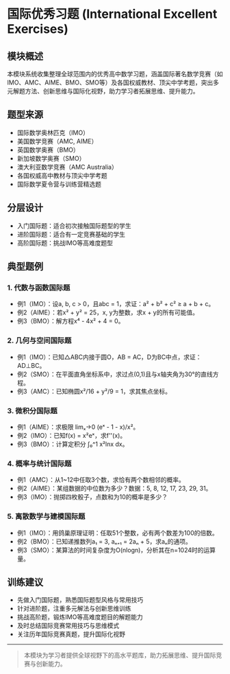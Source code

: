 # 国际优秀习题 (International Excellent Exercises)

## 模块概述

本模块系统收集整理全球范围内的优秀高中数学习题，涵盖国际著名数学竞赛（如IMO、AMC、AIME、BMO、SMO等）及各国权威教材、顶尖中学考题，突出多元解题方法、创新思维与国际化视野，助力学习者拓展思维、提升能力。

## 题型来源

- 国际数学奥林匹克（IMO）
- 美国数学竞赛（AMC, AIME）
- 英国数学奥赛（BMO）
- 新加坡数学奥赛（SMO）
- 澳大利亚数学竞赛（AMC Australia）
- 各国权威高中教材与顶尖中学考题
- 国际数学夏令营与训练营精选题

## 分层设计

- 入门国际题：适合初次接触国际题型的学生
- 进阶国际题：适合有一定竞赛基础的学生
- 高阶国际题：挑战IMO等高难度题型

## 典型题例

### 1. 代数与函数国际题

- 例1（IMO）：设a, b, c > 0，且abc = 1，求证：a² + b² + c² ≥ a + b + c。
- 例2（AIME）：若x² + y² = 25，x, y为整数，求x + y的所有可能值。
- 例3（BMO）：解方程x⁴ - 4x² + 4 = 0。

### 2. 几何与空间国际题

- 例1（IMO）：已知△ABC内接于圆O，AB = AC，D为BC中点，求证：AD⊥BC。
- 例2（SMO）：在平面直角坐标系中，求过点(0,1)且与x轴夹角为30°的直线方程。
- 例3（AMC）：已知椭圆x²/16 + y²/9 = 1，求其焦点坐标。

### 3. 微积分国际题

- 例1（AIME）：求极限 limₓ→0 (eˣ - 1 - x)/x²。
- 例2（IMO）：已知f(x) = x²eˣ，求f''(x)。
- 例3（BMO）：计算定积分 ∫₀^1 x²lnx dx。

### 4. 概率与统计国际题

- 例1（AMC）：从1~12中任取3个数，求恰有两个数相邻的概率。
- 例2（AIME）：某组数据的中位数为多少？数据：5, 8, 12, 17, 23, 29, 31。
- 例3（IMO）：抛掷四枚骰子，点数和为10的概率是多少？

### 5. 离散数学与建模国际题

- 例1（IMO）：用鸽巢原理证明：任取51个整数，必有两个数差为100的倍数。
- 例2（BMO）：已知递推数列a₁ = 3, aₙ₊₁ = 2aₙ + 5，求aₙ的通项。
- 例3（SMO）：某算法的时间复杂度为O(nlogn)，分析其在n=1024时的运算量。

## 训练建议

- 先做入门国际题，熟悉国际题型风格与常用技巧
- 针对进阶题，注重多元解法与创新思维训练
- 挑战高阶题，锻炼IMO等高难度题目的解题能力
- 及时总结国际竞赛常用技巧与思维模式
- 关注历年国际竞赛真题，提升国际化视野

---

> 本模块为学习者提供全球视野下的高水平题库，助力拓展思维、提升国际竞赛与创新能力。
